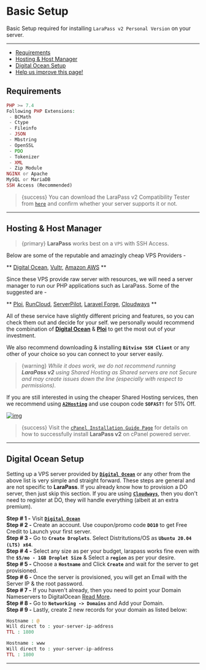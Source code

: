 # Basic Setup

Basic Setup required for installing `LaraPass v2 Personal Version` on your server.

---

- [Requirements](#requirements)
- [Hosting & Host Manager](#hosting)
- [Digital Ocean Setup](#do)
- [<a href="https://github.com/larapass/docs/edit/master/resources/docs/personal/basic-setup.md" target="_blank"><i class="fa fa-edit"></i> Help us improve this page!</a>](#)

<a name="requirements"></a>
## Requirements

```php
PHP >= 7.4
Following PHP Extensions:
 - BCMath
 - Ctype
 - Fileinfo
 - JSON
 - Mbstring
 - OpenSSL
 - PDO
 - Tokenizer
 - XML
 - Zip Module
NGINX or Apache
MySQL or MariaDB
SSH Access (Recommended)
```
> {success} You can download the LaraPass v2 Compatibility Tester from [`here`](https://github.com/LaraPass/CompatibilityTester) and confirm whether your server supports it or not.

---

<a name="hosting"></a>
## Hosting & Host Manager

> {primary} **LaraPass** works best on a `VPS` with SSH Access. 

Below are some of the reputable and amazingly cheap VPS Providers -

**
<a href="https://refs.spargon.net/digital-ocean" target="_blank">Digital Ocean</a>, <a href="https://refs.spargon.net/vultr" target="_blank">Vultr</a>, <a href="https://aws.amazon.com/free/" target="_blank">Amazon AWS</a>
**

Since these VPS provide raw server with resources, we will need a server manager to run our PHP applications such as LaraPass. Some of the suggested are - 

**
<a href="https://refs.spargon.net/ploi" target="_blank">Ploi</a>, <a href="https://refs.spargon.net/runcloud" target="_blank">RunCloud</a>, <a href="https://refs.spargon.net/serverpilot" target="_blank">ServerPilot</a>, <a href="https://forge.laravel.com/" target="_blank">Laravel Forge</a>, <a href="https://refs.spargon.net/cloudways" target="_blank">Cloudways</a>
**

All of these service have slightly different pricing and features, so you can check them out and decide for your self. we personally would recommend the combination of <a href="https://refs.spargon.net/digital-ocean" target="_blank">**Digital Ocean**</a> & <a href="https://refs.spargon.net/ploi" target="_blank">**Ploi**</a> to get the most out of your investment.

We also recommend downloading & installing **`Bitvise SSH Client`** or any other of your choice so you can connect to your server easily.

> {warning} *While it does work, we do not recommend running **LaraPass v2** using Shared Hosting as Shared servers are not Secure and may create issues down the line (especially with respect to permissions).*

If you are still interested in using the cheaper Shared Hosting services, then we recommend using <a href="https://refs.spargon.net/a2-hosting" target="_blank">**`A2Hosting`**</a> and use coupon code **``SOFAST!``** for 51% Off.

[![img](https://affiliates.a2hosting.com/accounts/default1/banners/b33b2977.png)](https://www.a2hosting.com?aid=larapass&amp;bid=b33b2977)

> {success} Visit the [``cPanel Installation Guide Page``](setup/cpanel) for details on how to successfully install **LaraPass v2** on cPanel powered server.

---

<a name="do"></a>
## Digital Ocean Setup

 Setting up a VPS server provided by <a href="https://refs.spargon.net/digital-ocean" target="_blank">**`Digital Ocean`**</a> or any other from the above list is very simple and straight forward. These steps are general and are not specific to **LaraPass**. If you already know how to provision a DO server, then just skip this section. If you are using <a href="https://refs.spargon.net/cloudways" target="_blank">**`Cloudways`**</a>, then you don't need to register at DO, they will handle everything (albeit at an extra premium).

 **Step # 1 -** Visit <a href="https://refs.spargon.net/digital-ocean" target="_blank">**`Digital Ocean`**</a>  
 **Step # 2 -** Create an account. Use coupon/promo code **`DO10`** to get Free Credit to Launch your first server.  
 **Step # 3 -** Go to **`Create Droplets`**. Select Distritutions/OS as **`Ubuntu 20.04 (LTS) x64`**.  
 **Step # 4 -** Select any size as per your budget, larapass works fine even with the **`$5/mo - 1GB Droplet Size`** & Select a **`region`** as per your desire.  
 **Step # 5 -** Choose a **`Hostname`** and Click **`Create`** and wait for the server to get provisioned.  
 **Step # 6 -** Once the server is provisioned, you will get an Email with the Server IP & the root password.  
 **Step # 7 -** If you haven't already, then you need to point your Domain Nameservers to DigitalOcean <a href="https://www.digitalocean.com/community/tutorials/how-to-point-to-digitalocean-nameservers-from-common-domain-registrars" target="_blank">Read More</a>.  
 **Step # 8 -** Go to **`Networking -> Domains`** and Add your Domain.  
 **Step # 9 -** Lastly, create 2 new records for your domain as listed below:

 ```php
 Hostname : @
 Will direct to : your-server-ip-address
 TTL : 1800

 Hostname : www
 Will direct to : your-server-ip-address
 TTL : 1800
 ```

---
<br />
<larecipe-feedback message="Thankyou for your feedback!">
</larecipe-feedback>